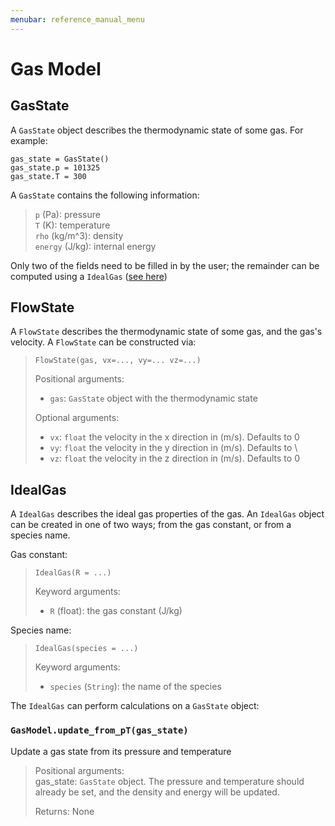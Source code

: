 ```yaml
---
menubar: reference_manual_menu
---
```

# Gas Model

## GasState
A `GasState` object describes the thermodynamic state of some gas.
For example:
```
gas_state = GasState()
gas_state.p = 101325
gas_state.T = 300
```

A `GasState` contains the following information:
> `p` (Pa): pressure\
> `T` (K): temperature\
> `rho` (kg/m^3): density\
> `energy` (J/kg): internal energy

Only two of the fields need to be filled in by the user; the remainder can be computed using a `IdealGas` ([see here](/documentation/reference_manual/gas_model/gas_model#IdealGas))

## FlowState
A `FlowState` describes the thermodynamic state of some gas, and the gas's velocity.
A `FlowState` can be constructed via:
> `FlowState(gas, vx=..., vy=... vz=...)`
>
> Positional arguments:
>   + `gas`: `GasState` object with the thermodynamic state
>
> Optional arguments:
>   + `vx`: `float` the velocity in the x direction in (m/s). Defaults to 0
>   + `vy`: `float` the velocity in the y direction in (m/s). Defaults to \
>   + `vz`: `float` the velocity in the z direction in (m/s). Defaults to 0


## IdealGas
A `IdealGas` describes the ideal gas properties of the gas.
An `IdealGas` object can be created in one of two ways; from the gas constant, or from a species name.

Gas constant:
> `IdealGas(R = ...)`
>
> Keyword arguments:
>   + `R` (float): the gas constant (J/kg)

Species name:
> `IdealGas(species = ...)`
>
> Keyword arguments:
>   + `species` (`String`): the name of the species

The `IdealGas` can perform calculations on a `GasState` object:

### ```GasModel.update_from_pT(gas_state)```

Update a gas state from its pressure and temperature

> Positional arguments:\
> gas_state: `GasState` object. The pressure and temperature should already be set, and the density and energy will be updated.
> 
> Returns: None
